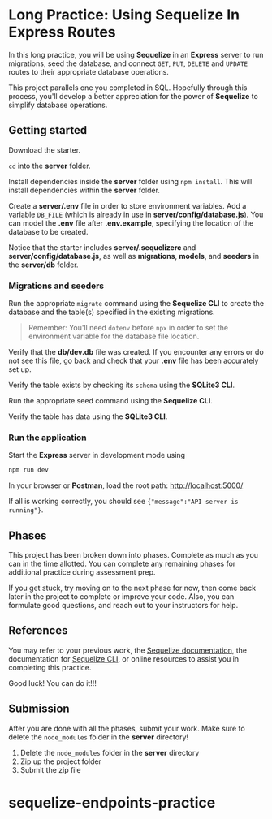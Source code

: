 # Long Practice: Using Sequelize In Express Routes

In this long practice, you will be using **Sequelize** in an **Express** server
to run migrations, seed the database, and connect `GET`, `PUT`, `DELETE` and
`UPDATE` routes to their appropriate database operations.

This project parallels one you completed in SQL. Hopefully through this process,
you'll develop a better appreciation for the power of **Sequelize** to simplify
database operations.

## Getting started

Download the starter.

`cd` into the __server__ folder.

Install dependencies inside the __server__ folder using `npm install`. This will
install dependencies within the __server__ folder.

Create a __server/.env__ file in order to store
environment variables. Add a variable `DB_FILE` (which is already in use in
__server/config/database.js__). You can model the __.env__ file after
__.env.example__, specifying the location of the database to be created.

Notice that the starter includes __server/.sequelizerc__ and
__server/config/database.js__, as well as __migrations__, __models__, and
__seeders__ in the __server/db__ folder.

### Migrations and seeders

Run the appropriate `migrate` command using the **Sequelize CLI** to create the
database and the table(s) specified in the existing migrations.

> Remember: You'll need `dotenv` before `npx` in order to set the
> environment variable for the database file location.

Verify that the __db/dev.db__ file was created. If you encounter any
errors or do not see this file, go back and check that your __.env__ file has
been accurately set up.

Verify the table exists by checking its `schema` using the **SQLite3 CLI**.

Run the appropriate seed command using the **Sequelize CLI**.

Verify the table has data using the **SQLite3 CLI**.

### Run the application

Start the **Express** server in development mode using

```sh
npm run dev
```

In your browser or **Postman**, load the root path:
[http://localhost:5000/][localhost]

If all is working correctly, you should see
`{"message":"API server is running"}`.

## Phases

This project has been broken down into phases. Complete as much as you can in
the time allotted. You can complete any remaining phases for additional practice
during assessment prep.

If you get stuck, try moving on to the next phase for now, then come back later
in the project to complete or improve your code. Also, you can formulate good
questions, and reach out to your instructors for help.

## References

You may refer to your previous work, the [Sequelize documentation][docs], the
documentation for [Sequelize CLI][cli-docs], or online resources to assist you
in completing this practice.

Good luck! You can do it!!!

## Submission

After you are done with all the phases, submit your work. Make sure to delete
the `node_modules` folder in the __server__ directory!

1. Delete the `node_modules` folder in the __server__ directory
2. Zip up the project folder
3. Submit the zip file

[localhost]: http://localhost:8000/
[docs]: https://sequelize.org/master/manual/getting-started.html#new-databases-versus-existing-databases
[cli-docs]: https://github.com/sequelize/cli
# sequelize-endpoints-practice
